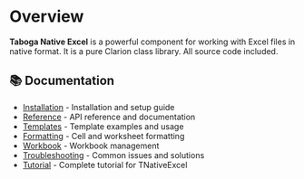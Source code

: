 # Overview

**Taboga Native Excel** is a powerful component for working with Excel files in native format. It is a pure Clarion class library. All source code included.

## 📚 Documentation

- [Installation](installation.md) - Installation and setup guide
- [Reference](reference.md) - API reference and documentation
- [Templates](templates.md) - Template examples and usage
- [Formatting](formatting.md) - Cell and worksheet formatting
- [Workbook](workbook.md) - Workbook management
- [Troubleshooting](troubleshooting.md) - Common issues and solutions
- [Tutorial](tutorial.md) - Complete tutorial for TNativeExcel


